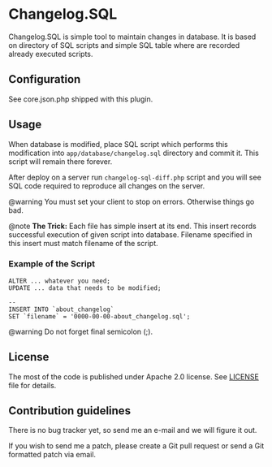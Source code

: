 Changelog.SQL
=============


Changelog.SQL is simple tool to maintain changes in database. It is based on
directory of SQL scripts and simple SQL table where are recorded already
executed scripts.


Configuration
-------------

See core.json.php shipped with this plugin.


Usage
-----

When database is modified, place SQL script which performs this modification
into `app/database/changelog.sql` directory and commit it. This script will
remain there forever.

After deploy on a server run `changelog-sql-diff.php` script and you will see
SQL code required to reproduce all changes on the server.

@warning You must set your client to stop on errors. Otherwise things go bad.

@note **The Trick:** Each file has simple insert at its end. This insert
records successful execution of given script into database. Filename specified
in this insert must match filename of the script.

### Example of the Script

~~~~~
ALTER ... whatever you need;
UPDATE ... data that needs to be modified;

--
INSERT INTO `about_changelog`
SET `filename` = '0000-00-00-about_changelog.sql';
~~~~~

@warning Do not forget final semicolon (;).



License
-------

The most of the code is published under Apache 2.0 license. See [LICENSE](doc/license.md) file for details.



Contribution guidelines
-----------------------

There is no bug tracker yet, so send me an e-mail and we will figure it out.

If you wish to send me a patch, please create a Git pull request or send a Git formatted patch via email.

